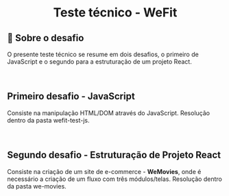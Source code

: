 <h1 align='center'><strong>Teste técnico - WeFit</strong></h1>

## 📝 Sobre o desafio

O presente teste técnico se resume em dois desafios, o primeiro de JavaScript e o segundo para a estruturação de um projeto React.

<br>
<h2><strong>Primeiro desafio - JavaScript</strong></h2>

Consiste na manipulação HTML/DOM através do JavaScript. Resolução dentro da pasta wefit-test-js.

<br/>
<h2><strong>Segundo desafio - Estruturação de Projeto React</strong></h2>

Consiste na criação de um site de e-commerce - <strong>WeMovies</strong>, onde é necessário a criação de um fluxo com três módulos/telas. Resolução dentro da pasta we-movies.
